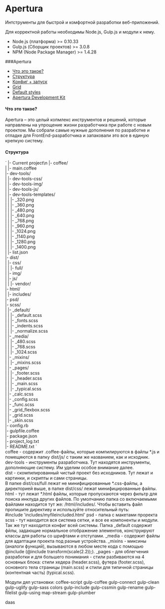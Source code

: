 Apertura
========

Интструменты для быстрой и комфортной разработки веб-приложений.

Для корректной работы необходимы Node.js, Gulp.js и модули к нему.
* Node.js (платформа)        >= 0.10.33
* Gulp.js (Сборщик проектов) >= 3.0.8
* NPM (Node Package Manager) >= 1.4.28

###Apertura
<ul>
  <li><a href="#aWhatIsThis">Что это такое?</a></li>
  <li><a href="#aStructure">Структура</a></li>
  <li><a href="#aConfig">Конфиг + запуск</a></li>
  <li><a href="#aGrid">Grid</a></li>
  <li><a href="#aDefaults">Default styles</a></li>
  <li><a href="#aADK">Apertura Development Kit</a></li>
</ul>

<h4 id="aWhatIsThis">Что это такое?</h4>
Apertura – это целый копмлекс инструментов и решений, которые направлены на упрощение жизни разработчика при работе с новым проектом. Мы собрали самые нужные дополнения по разработке и отладке для FrontEnd-разработчика и  запаковали это все в единую крепкую систему.

<h4 id="aStructure">Структура</h4>
`
|- Current project\n
|- coffee/<br>
|  |- main.coffee<br>
|- dev-tools/<br>
|  |- dev-tools-css/<br>
|  |- dev-tools-img/<br>
|  |- dev-tools-js/<br>
|  |- dev-tools-templates/<br>
|  |  |- _320.png<br>
|  |  |- _360.png<br>
|  |  |- _480.png<br>
|  |  |- _640.png<br>
|  |  |- _768.png<br>
|  |  |- _960.png<br>
|  |  |- _1024.png<br>
|  |  |- _1140.png<br>
|  |  |- _1280.png<br>
|  |  |- _1400.png<br>
|  |- list.json<br>
|- dist/<br>
|  |- css/<br>
|  |  |- full/<br>
|  |- img/<br>
|  |- js/<br>
|  |  |- vendor/<br>
|- html/<br>
|  |- includes/<br>
|- psd/<br>
|- scss/<br>
|  |- _default/<br>
|  |  |- _default.scss<br>
|  |  |- _fonts.scss<br>
|  |  |- _indents.scss<br>
|  |  |- _normalize.scss<br>
|  |- _media/<br>
|  |  |- _480.scss<br>
|  |  |- _768.scss<br>
|  |  |- _1024.scss<br>
|  |- _mixins/<br>
|  |  |- _mixins.scss<br>
|  |- _pages/<br>
|  |  |- _footer.scss<br>
|  |  |- _header.scss<br>
|  |  |- _main.scss<br>
|  |  |- _typical.scss<br>
|  |- _calc.scss<br>
|  |- _config.scss<br>
|  |- _func.scss<br>
|  |- _grid_flexbox.scss<br>
|  |- _grid.scss<br>
|  |- _skin.scss<br>
|- config.rb<br>
|- gulpfile.coffee<br>
|- package.json<br>
|- project_log.txt<br>
|- README.txt
`
<br>
coffee - содержит .coffee-файлы, которые компилируются в файлы *.js и помещяются в папку dist/js/ с таким же названием, как и исходник.
<br>
dev-tools - инструменты разработчика. Тут находятся инструменты, дополняющие систему. Им уделим особое внимание далее.
<br>
dist - скомпилированный чистый проект без исходников. Тут лежат и картинки, и скрипты и сами страницы.
<br>
В папке dist/css/full лежат не минифицированные *.css-файлы, а директорией выше, в папке dist/css/  лежат минифицированные файлы.
<br>
html - тут лежат *.html файлы, которые пропускаются через фильтр для поиска инклуда других файлов. По умолчанию папка со включаемыми файлами находится тут же: /html/includes/. Чтобы вставить файл пропишите директиву и используйте относительный путь:
<br>
#include 'includes/myfileincluded.html'
psd - папка с макетами проректа
<br>
scss - тут находится вся система сетки, и все ее компоненты и модули. Так же тут находится конфиг всей системы. Папка _default содержит фйлы, задающие нормальное отображение элементов, конструируют классы для работы со шрифтами и отступами. _media - содержит файлы для адаптации проекта под разные устройства. _mixins - миксины (аналоги функций), вызываются в любом месте кода с помощью @include (@include transform(scale(2.2));). _pages - для облегчения разработки и для большего понимания - стили разбиваются на 4 основных блока: стили хедера (header.scss), футера (footer.scss), основного тела страницы (main.scss) и стили для типичной страницы (контентная часть) (typical.scss).



Модули дял установки: 
coffee-script gulp-coffee gulp-connect gulp-clean gulp-uglify gulp-sass colors gulp-include gulp-cssmin gulp-rename gulp-filelist gulp-using map-stream gulp-plumber


<div id="ddd">daas</div>
